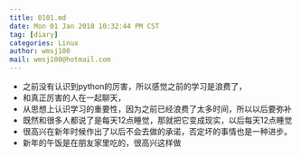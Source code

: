 ```yaml
---
title: 0101.md
date: Mon 01 Jan 2018 10:32:44 PM CST
tag: [diary]
categories: Linux
author: wmsj100
mail: wmsj100@hotmail.com
---
```


- 之前没有认识到python的厉害，所以感觉之前的学习是浪费了，
- 和真正厉害的人在一起聊天，
- 从思想上认识学习的重要性，因为之前已经浪费了太多时间，所以以后要弥补
- 既然和很多人都说了是每天12点睡觉，那就把它变成现实，以后每天12点睡觉
- 很高兴在新年时候作出了以后不会去做的承诺，否定坏的事情也是一种进步。
- 新年的午饭是在朋友家里吃的，很高兴这样做
